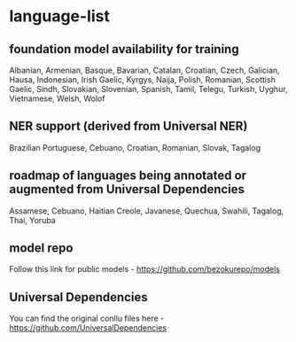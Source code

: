 # language-list
## foundation model availability for training
Albanian, Armenian, Basque, Bavarian, Catalan, Croatian, Czech, Galician, Hausa, Indonesian, Irish Gaelic, Kyrgys, Naija, Polish, Romanian, Scottish Gaelic, Sindh, Slovakian, Slovenian, Spanish, Tamil, Telegu, Turkish, Uyghur, Vietnamese, Welsh, Wolof
## NER support (derived from Universal NER)
Brazilian Portuguese, Cebuano, Croatian, Romanian, Slovak, Tagalog
## roadmap of languages being annotated or augmented from Universal Dependencies
Assamese, Cebuano, Haitian Creole, Javanese, Quechua, Swahili, Tagalog, Thai, Yoruba
## model repo
Follow this link for public models - https://github.com/bezokurepo/models
## Universal Dependencies
You can find the original conllu files here - https://github.com/UniversalDependencies
